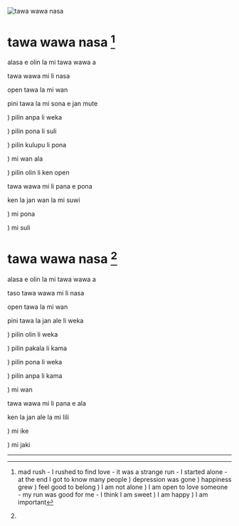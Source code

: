 ![tawa wawa nasa](https://raw.githubusercontent.com/pedrocosta/utalainsa/master/tawa%20wawa%20nasa.png "tawa wawa nasa")

# tawa wawa nasa [^1]

alasa e olin la mi tawa wawa a

tawa wawa mi li nasa

open tawa la mi wan

pini tawa la mi sona e jan mute

) pilin anpa li weka
             
) pilin pona li suli
           
) pilin kulupu li pona
             
) mi wan ala
             
) pilin olin li ken open

tawa wawa mi li pana e pona

ken la jan wan la mi suwi

) mi pona
                  
) mi suli

# tawa wawa nasa [^2]

alasa e olin la mi tawa wawa a

taso tawa wawa mi li nasa

open tawa la mi wan

pini tawa la jan ale li weka

) pilin olin li weka
             
) pilin pakala li kama
             
) pilin pona li weka
             
) pilin anpa li kama
             
) mi wan

tawa wawa mi li pana e ala

ken la jan ale la mi lili

) mi ike
                  
) mi jaki

---

[^1]: mad rush - I rushed to find love - it was a strange run - I started alone - at the end I got to know many people ) depression was gone ) happiness grew ) feel good to belong ) I am not alone ) I am open to love someone - my run was good for me - I think I am sweet ) I am happy ) I am important 

[^2]: [^1]: mad rush - I rushed to find love - but it was a stupid run - I started alone - at the end everyone was gone ) pain was strong ) happiness was gone ) depression was strong ) I am alone - my run resulted in nothing - I think everyone thinks that I am insufficient ) I am dangerous ) I am disgusting 
